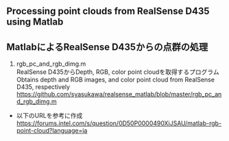 ## Processing point clouds from RealSense D435 using Matlab  
## MatlabによるRealSense D435からの点群の処理  

1. rgb_pc_and_rgb_dimg.m  
RealSense D435からDepth, RGB, color point cloudを取得するプログラム  
Obtains depth and RGB images, and color point cloud from RealSense D435, respectively  
https://github.com/syasukawa/realsense_matlab/blob/master/rgb_pc_and_rgb_dimg.m  

- 以下のURLを参考に作成  
https://forums.intel.com/s/question/0D50P0000490XiJSAU/matlab-rgb-point-cloud?language=ja  
